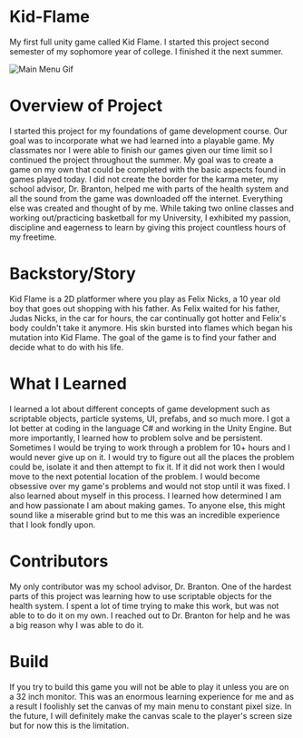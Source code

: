 # Kid-Flame
My first full unity game called Kid Flame. I started this project second semester of my sophomore year of college. I finished it the next summer.

![Main Menu Gif](main_menu.gif)

# Overview of Project
I started this project for my foundations of game development course. Our goal was to incorporate what we had learned into a playable game. My classmates nor I were able to finish our games given our time limit so I continued the project throughout the summer. My goal was to create a game on my own that could be completed with the basic aspects found in games played today. I did not create the border for the karma meter, my school advisor, Dr. Branton, helped me with parts of the health system and all the sound from the game was downloaded off the internet. Everything else was created and thought of by me.  While taking two online classes and working out/practicing basketball for my University, I exhibited my passion, discipline and eagerness to learn by giving this project countless hours of my freetime. 

# Backstory/Story
Kid Flame is a 2D platformer where you play as Felix Nicks, a 10 year old boy that goes out shopping with his father. As Felix waited for his father, Judas Nicks, in the car for hours, the car continually got hotter and Felix's body couldn't take it anymore. His skin bursted into flames which began his mutation into Kid Flame. The goal of the game is to find your father and decide what to do with his life.

# What I Learned
I learned a lot about different concepts of game development such as scriptable objects, particle systems, UI, prefabs, and so much more. I got a lot better at coding in the language C# and working in the Unity Engine. But more importantly, I learned how to problem solve and be persistent. Sometimes I would be trying to work through a problem for 10+ hours and I would never give up on it. I would try to figure out all the places the problem could be, isolate it and then attempt to fix it. If it did not work then I would move to the next potential location of the problem. I would become obsessive over my game's problems and would not stop until it was fixed. I also learned about myself in this process. I learned how determined I am and how passionate I am about making games. To anyone else, this might sound like a miserable grind but to me this was an incredible experience that I look fondly upon.

# Contributors
My only contributor was my school advisor, Dr. Branton. One of the hardest parts of this project was learning how to use scriptable objects for the health system. I spent a lot of time trying to make this work, but was not able to to do it on my own. I reached out to Dr. Branton for help and he was a big reason why I was able to do it. 

# Build
If you try to build this game you will not be able to play it unless you are on a 32 inch monitor. This was an enormous learning experience for me and as a result I foolishly set the canvas of my main menu to constant pixel size. In the future, I will definitely make the canvas scale to the player's screen size but for now this is the limitation.



